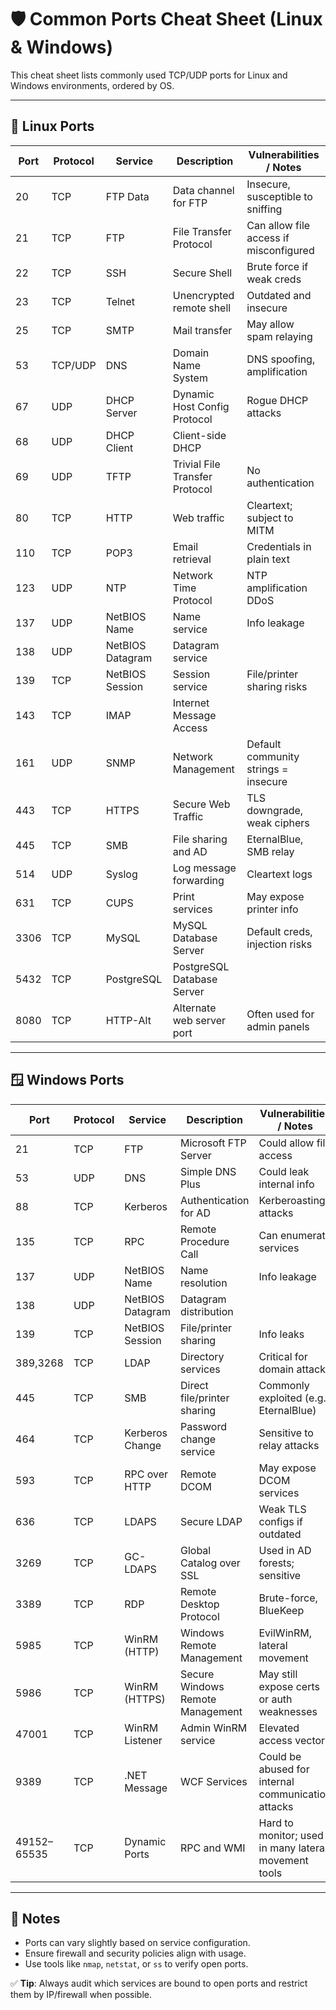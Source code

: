 # 🛡️ Common Ports Cheat Sheet (Linux & Windows)

This cheat sheet lists commonly used TCP/UDP ports for Linux and Windows environments, ordered by OS.

---

## 🐧 Linux Ports

| Port | Protocol | Service         | Description                     | Vulnerabilities / Notes                  |
|------|----------|------------------|---------------------------------|-------------------------------------------|
| 20   | TCP      | FTP Data         | Data channel for FTP            | Insecure, susceptible to sniffing        |
| 21   | TCP      | FTP              | File Transfer Protocol          | Can allow file access if misconfigured   |
| 22   | TCP      | SSH              | Secure Shell                    | Brute force if weak creds                |
| 23   | TCP      | Telnet           | Unencrypted remote shell        | Outdated and insecure                    |
| 25   | TCP      | SMTP             | Mail transfer                   | May allow spam relaying                  |
| 53   | TCP/UDP  | DNS              | Domain Name System              | DNS spoofing, amplification              |
| 67   | UDP      | DHCP Server      | Dynamic Host Config Protocol    | Rogue DHCP attacks                       |
| 68   | UDP      | DHCP Client      | Client-side DHCP                |                                           |
| 69   | UDP      | TFTP             | Trivial File Transfer Protocol  | No authentication                        |
| 80   | TCP      | HTTP             | Web traffic                     | Cleartext; subject to MITM               |
| 110  | TCP      | POP3             | Email retrieval                 | Credentials in plain text                |
| 123  | UDP      | NTP              | Network Time Protocol           | NTP amplification DDoS                   |
| 137  | UDP      | NetBIOS Name     | Name service                    | Info leakage                             |
| 138  | UDP      | NetBIOS Datagram | Datagram service                |                                           |
| 139  | TCP      | NetBIOS Session  | Session service                 | File/printer sharing risks               |
| 143  | TCP      | IMAP             | Internet Message Access         |                                           |
| 161  | UDP      | SNMP             | Network Management              | Default community strings = insecure     |
| 443  | TCP      | HTTPS            | Secure Web Traffic              | TLS downgrade, weak ciphers              |
| 445  | TCP      | SMB              | File sharing and AD             | EternalBlue, SMB relay                   |
| 514  | UDP      | Syslog           | Log message forwarding          | Cleartext logs                           |
| 631  | TCP      | CUPS             | Print services                  | May expose printer info                  |
| 3306 | TCP      | MySQL            | MySQL Database Server           | Default creds, injection risks           |
| 5432 | TCP      | PostgreSQL       | PostgreSQL Database Server      |                                           |
| 8080 | TCP      | HTTP-Alt         | Alternate web server port       | Often used for admin panels              |

---

## 🪟 Windows Ports

| Port     | Protocol | Service         | Description                                | Vulnerabilities / Notes                              |
|----------|----------|------------------|--------------------------------------------|-------------------------------------------------------|
| 21       | TCP      | FTP              | Microsoft FTP Server                       | Could allow file access                              |
| 53       | UDP      | DNS              | Simple DNS Plus                            | Could leak internal info                             |
| 88       | TCP      | Kerberos         | Authentication for AD                      | Kerberoasting attacks                                |
| 135      | TCP      | RPC              | Remote Procedure Call                      | Can enumerate services                               |
| 137      | UDP      | NetBIOS Name     | Name resolution                            | Info leakage                                         |
| 138      | UDP      | NetBIOS Datagram | Datagram distribution                      |                                                     |
| 139      | TCP      | NetBIOS Session  | File/printer sharing                       | Info leaks                                           |
| 389,3268 | TCP      | LDAP             | Directory services                         | Critical for domain attacks                          |
| 445      | TCP      | SMB              | Direct file/printer sharing                | Commonly exploited (e.g. EternalBlue)               |
| 464      | TCP      | Kerberos Change  | Password change service                    | Sensitive to relay attacks                           |
| 593      | TCP      | RPC over HTTP    | Remote DCOM                                | May expose DCOM services                             |
| 636      | TCP      | LDAPS            | Secure LDAP                                | Weak TLS configs if outdated                         |
| 3269     | TCP      | GC-LDAPS         | Global Catalog over SSL                    | Used in AD forests; sensitive                        |
| 3389     | TCP      | RDP              | Remote Desktop Protocol                    | Brute-force, BlueKeep                                |
| 5985     | TCP      | WinRM (HTTP)     | Windows Remote Management                  | EvilWinRM, lateral movement                          |
| 5986     | TCP      | WinRM (HTTPS)    | Secure Windows Remote Management           | May still expose certs or auth weaknesses            |
| 47001    | TCP      | WinRM Listener   | Admin WinRM service                        | Elevated access vector                               |
| 9389     | TCP      | .NET Message     | WCF Services                               | Could be abused for internal communication attacks   |
| 49152–65535| TCP    | Dynamic Ports    | RPC and WMI                                | Hard to monitor; used in many lateral movement tools |

---

## 📌 Notes
- Ports can vary slightly based on service configuration.
- Ensure firewall and security policies align with usage.
- Use tools like `nmap`, `netstat`, or `ss` to verify open ports.

✅ **Tip**: Always audit which services are bound to open ports and restrict them by IP/firewall when possible.